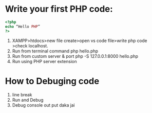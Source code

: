 # Write your first PHP code:
```php
<?php
echo “Hello PHP”
?>
```
1. XAMPP>htdocs>new file create>open vs code file>write php code >check localhost.
2.  Run from terminal command php hello.php 
3. Run from custom server & port php -S 127.0.0.1:8000 hello.php
4.  Run using PHP server extension
# How to Debuging code
1. line break 
2. Run and Debug 
3. Debug console out put daka jai